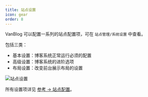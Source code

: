 ```yaml
---
title: 站点设置
icon: gear
order: 8
---
```


VanBlog 可以配置一系列的站点配置项，可在 `站点管理/系统设置` 中查看。

包括三类：

- 基本设置：博客系统正常运行必须的配置
- 高级设置：博客系统的进阶选项
- 布局设置：改变前台展示布局的设置

![站点设置](https://pic.mereith.com/img/abb9afde6ccf1ee82cfe41e083df4daf.clipboard-2022-08-15.png)

所有设置项详见 [参考 → 站点配置](../reference/config.md)。
